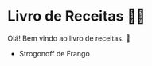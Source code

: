 # Livro de Receitas :man_cook:

Olá! Bem vindo ao livro de receitas. :wave:

- Strogonoff de Frango
